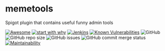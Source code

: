 # memetools
Spigot plugin that contains useful funny admin tools

[![Awesome](https://awesome.re/badge.svg)](https://michaelpeterswa.com) [![start with why](https://img.shields.io/badge/start%20with-why%3F-brightgreen.svg?style=flat)](http://www.ted.com/talks/simon_sinek_how_great_leaders_inspire_action)
[![Jenkins](https://img.shields.io/jenkins/build/https/ci.northw.st/job/MemeTools.svg?color=green)](https://ci.northw.st/job/FarmingHelper) [![Known Vulnerabilities](https://snyk.io/test/github/michaelpeterswa/memetools/badge.svg)](https://snyk.io/test/github/michaelpeterswa/memetools)  ![GitHub](https://img.shields.io/github/license/mashape/apistatus.svg) ![GitHub repo size](https://img.shields.io/github/repo-size/michaelpeterswa/memetools.svg)
![GitHub issues](https://img.shields.io/github/issues/michaelpeterswa/memetools.svg)
![GitHub commit merge status](https://img.shields.io/github/commit-status/michaelpeterswa/memetools/master/master.svg)
[![Maintainability](https://api.codeclimate.com/v1/badges/24f5d182a933f6e6a669/maintainability)](https://codeclimate.com/github/michaelpeterswa/memetools/maintainability)
